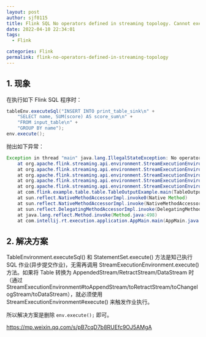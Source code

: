 ```yaml
---
layout: post
author: sjf0115
title: Flink SQL No operators defined in streaming topology. Cannot execute
date: 2022-04-10 22:34:01
tags:
  - Flink

categories: Flink
permalink: flink-no-operators-defined-in-streaming-topology
---
```


## 1. 现象

在执行如下 Flink SQL 程序时：
```java
tableEnv.executeSql("INSERT INTO print_table_sink\n" +
    "SELECT name, SUM(score) AS score_sum\n" +
    "FROM input_table\n" +
    "GROUP BY name");
env.execute();
```
抛出如下异常：
```java
Exception in thread "main" java.lang.IllegalStateException: No operators defined in streaming topology. Cannot execute.
	at org.apache.flink.streaming.api.environment.StreamExecutionEnvironment.getStreamGraphGenerator(StreamExecutionEnvironment.java:2019)
	at org.apache.flink.streaming.api.environment.StreamExecutionEnvironment.getStreamGraph(StreamExecutionEnvironment.java:2010)
	at org.apache.flink.streaming.api.environment.StreamExecutionEnvironment.getStreamGraph(StreamExecutionEnvironment.java:1995)
	at org.apache.flink.streaming.api.environment.StreamExecutionEnvironment.execute(StreamExecutionEnvironment.java:1834)
	at org.apache.flink.streaming.api.environment.StreamExecutionEnvironment.execute(StreamExecutionEnvironment.java:1817)
	at com.flink.example.table.table.TableOutputExample.main(TableOutputExample.java:63)
	at sun.reflect.NativeMethodAccessorImpl.invoke0(Native Method)
	at sun.reflect.NativeMethodAccessorImpl.invoke(NativeMethodAccessorImpl.java:62)
	at sun.reflect.DelegatingMethodAccessorImpl.invoke(DelegatingMethodAccessorImpl.java:43)
	at java.lang.reflect.Method.invoke(Method.java:498)
	at com.intellij.rt.execution.application.AppMain.main(AppMain.java:144)
```

## 2. 解决方案

TableEnvironment.executeSql() 和 StatementSet.execute() 方法是知己执行 SQL 作业(异步提交作业)，无需再调用 StreamExecutionEnvironment.execute() 方法。如果将 Table 转换为 AppendedStream/RetractStream/DataStream 时（通过StreamExecutionEnvironment#toAppendStream/toRetractStream/toChangelogStream/toDataStream），就必须使用 StreamExecutionEnvironment#execute() 来触发作业执行。

所以解决方案是删除 `env.execute();` 即可。

https://mp.weixin.qq.com/s/pB7cqD7b8RUEfc9OJ5AMgA
